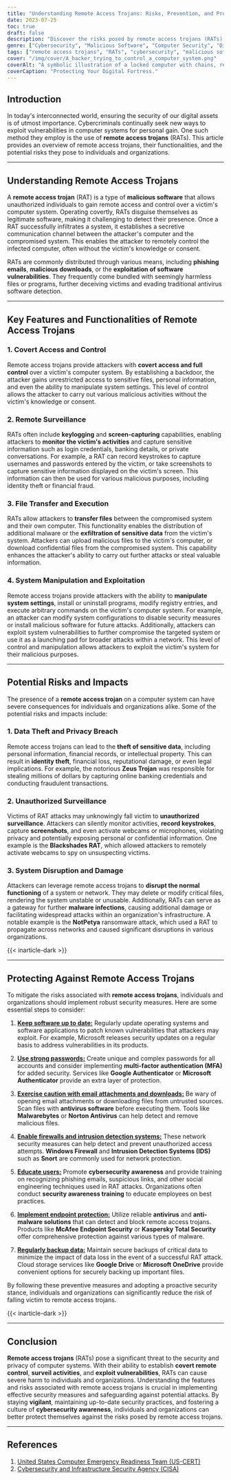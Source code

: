 ```yaml
---
title: "Understanding Remote Access Trojans: Risks, Prevention, and Protection"
date: 2023-07-25
toc: true
draft: false
description: "Discover the risks posed by remote access trojans (RATs) and learn effective prevention and protection measures to safeguard your computer systems and data."
genre: ["Cybersecurity", "Malicious Software", "Computer Security", "Digital Threats", "Remote Access Trojans", "Data Protection", "Privacy", "Cybercrime", "Network Security", "Information Security"]
tags: ["remote access trojans", "RATs", "cybersecurity", "malicious software", "computer security", "digital threats", "data protection", "privacy breach", "unauthorized surveillance", "system disruption", "identity theft", "financial fraud", "cybersecurity awareness", "network security", "information security", "software vulnerabilities", "phishing emails", "data theft", "system manipulation", "remote control", "cybersecurity measures", "endpoint protection", "strong passwords", "firewall", "intrusion detection", "data backup", "data security", "cyber threats", "digital security", "cyber defense"]
cover: "/img/cover/A_hacker_trying_to_control_a_computer_system.png"
coverAlt: "A symbolic illustration of a locked computer with chains, representing the need for protection against remote access trojans."
coverCaption: "Protecting Your Digital Fortress."
---
```


## Introduction

In today's interconnected world, ensuring the security of our digital assets is of utmost importance. Cybercriminals continually seek new ways to exploit vulnerabilities in computer systems for personal gain. One such method they employ is the use of **remote access trojans** (RATs). This article provides an overview of remote access trojans, their functionalities, and the potential risks they pose to individuals and organizations.

______

## Understanding Remote Access Trojans

A **remote access trojan** (RAT) is a type of **malicious software** that allows unauthorized individuals to gain remote access and control over a victim's computer system. Operating covertly, RATs disguise themselves as legitimate software, making it challenging to detect their presence. Once a RAT successfully infiltrates a system, it establishes a secretive communication channel between the attacker's computer and the compromised system. This enables the attacker to remotely control the infected computer, often without the victim's knowledge or consent.

RATs are commonly distributed through various means, including **phishing emails**, **malicious downloads**, or the **exploitation of software vulnerabilities**. They frequently come bundled with seemingly harmless files or programs, further deceiving victims and evading traditional antivirus software detection.

______

## Key Features and Functionalities of Remote Access Trojans

### 1. Covert Access and Control

Remote access trojans provide attackers with **covert access and full control** over a victim's computer system. By establishing a backdoor, the attacker gains unrestricted access to sensitive files, personal information, and even the ability to manipulate system settings. This level of control allows the attacker to carry out various malicious activities without the victim's knowledge or consent.

### 2. Remote Surveillance

RATs often include **keylogging** and **screen-capturing** capabilities, enabling attackers to **monitor the victim's activities** and capture sensitive information such as login credentials, banking details, or private conversations. For example, a RAT can record keystrokes to capture usernames and passwords entered by the victim, or take screenshots to capture sensitive information displayed on the victim's screen. This information can then be used for various malicious purposes, including identity theft or financial fraud.

### 3. File Transfer and Execution

RATs allow attackers to **transfer files** between the compromised system and their own computer. This functionality enables the distribution of additional malware or the **exfiltration of sensitive data** from the victim's system. Attackers can upload malicious files to the victim's computer, or download confidential files from the compromised system. This capability enhances the attacker's ability to carry out further attacks or steal valuable information.

### 4. System Manipulation and Exploitation

Remote access trojans provide attackers with the ability to **manipulate system settings**, install or uninstall programs, modify registry entries, and execute arbitrary commands on the victim's computer system. For example, an attacker can modify system configurations to disable security measures or install malicious software for future attacks. Additionally, attackers can exploit system vulnerabilities to further compromise the targeted system or use it as a launching pad for broader attacks within a network. This level of control and manipulation allows attackers to exploit the victim's system for their malicious purposes.

______

## Potential Risks and Impacts

The presence of a **remote access trojan** on a computer system can have severe consequences for individuals and organizations alike. Some of the potential risks and impacts include:

### 1. Data Theft and Privacy Breach

Remote access trojans can lead to the **theft of sensitive data**, including personal information, financial records, or intellectual property. This can result in **identity theft**, financial loss, reputational damage, or even legal implications. For example, the notorious **Zeus Trojan** was responsible for stealing millions of dollars by capturing online banking credentials and conducting fraudulent transactions.

### 2. Unauthorized Surveillance

Victims of RAT attacks may unknowingly fall victim to **unauthorized surveillance**. Attackers can silently monitor activities, **record keystrokes**, capture **screenshots**, and even activate webcams or microphones, violating privacy and potentially exposing personal or confidential information. One example is the **Blackshades RAT**, which allowed attackers to remotely activate webcams to spy on unsuspecting victims.

### 3. System Disruption and Damage

Attackers can leverage remote access trojans to **disrupt the normal functioning** of a system or network. They may delete or modify critical files, rendering the system unstable or unusable. Additionally, RATs can serve as a gateway for further **malware infections**, causing additional damage or facilitating widespread attacks within an organization's infrastructure. A notable example is the **NotPetya** ransomware attack, which used a RAT to propagate across networks and caused significant disruptions in various organizations.

{{< inarticle-dark >}}
______

## Protecting Against Remote Access Trojans

To mitigate the risks associated with **remote access trojans**, individuals and organizations should implement robust security measures. Here are some essential steps to consider:

1. [**Keep software up to date:**](https://simeononsecurity.ch/articles/why-you-should-be-using-chocolatey-for-windows-package-management/) Regularly update operating systems and software applications to patch known vulnerabilities that attackers may exploit. For example, Microsoft releases security updates on a regular basis to address vulnerabilities in its products.

2. [**Use strong passwords:**](https://simeononsecurity.ch/articles/how-to-create-strong-passwords/) Create unique and complex passwords for all accounts and consider implementing **multi-factor authentication (MFA)** for added security. Services like **Google Authenticator** or **Microsoft Authenticator** provide an extra layer of protection.

3. [**Exercise caution with email attachments and downloads:**](https://simeononsecurity.ch/articles/how-to-identify-phishing/) Be wary of opening email attachments or downloading files from untrusted sources. Scan files with **antivirus software** before executing them. Tools like **Malwarebytes** or **Norton Antivirus** can help detect and remove malicious files.

4. [**Enable firewalls and intrusion detection systems:**](https://simeononsecurity.ch/articles/seven-essential-network-security-measures-to-protect-your-business/) These network security measures can help detect and prevent unauthorized access attempts. **Windows Firewall** and **Intrusion Detection Systems (IDS)** such as **Snort** are commonly used for network protection.

5. [**Educate users:**](https://simeononsecurity.ch/cyber-security-career-playbook/managing-a-cyber-security-team/how-to-build-a-security-training-and-awareness-program/) Promote **cybersecurity awareness** and provide training on recognizing phishing emails, suspicious links, and other social engineering techniques used in RAT attacks. Organizations often conduct **security awareness training** to educate employees on best practices.

6. [**Implement endpoint protection:**](https://simeononsecurity.ch/recommendations/anti-virus) Utilize reliable **antivirus** and **anti-malware solutions** that can detect and block remote access trojans. Products like **McAfee Endpoint Security** or **Kaspersky Total Security** offer comprehensive protection against various types of malware.

7. [**Regularly backup data:**](https://simeononsecurity.ch/articles/what-is-the-3-2-1-backup-rule-and-why-you-should-use-it/) Maintain secure backups of critical data to minimize the impact of data loss in the event of a successful RAT attack. Cloud storage services like **Google Drive** or **Microsoft OneDrive** provide convenient options for securely backing up important files.

By following these preventive measures and adopting a proactive security stance, individuals and organizations can significantly reduce the risk of falling victim to remote access trojans.


{{< inarticle-dark >}}

______

## Conclusion

**Remote access trojans** (RATs) pose a significant threat to the security and privacy of computer systems. With their ability to establish **covert remote control**, **surveil activities**, and **exploit vulnerabilities**, RATs can cause severe harm to individuals and organizations. Understanding the features and risks associated with remote access trojans is crucial in implementing effective security measures and safeguarding against potential attacks. By staying **vigilant**, maintaining up-to-date security practices, and fostering a culture of **cybersecurity awareness**, individuals and organizations can better protect themselves against the risks posed by remote access trojans.


______

## References

1. [United States Computer Emergency Readiness Team (US-CERT)](https://www.us-cert.gov/)
2. [Cybersecurity and Infrastructure Security Agency (CISA)](https://www.cisa.gov/)

